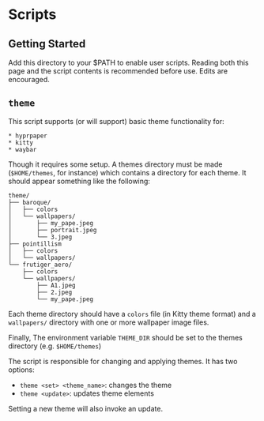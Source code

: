 # Scripts

## Getting Started
Add this directory to your $PATH to enable user scripts. Reading both this page
and the script contents is recommended before use. Edits are encouraged.

## `theme`
This script supports (or will support) basic theme functionality for:

    * hyprpaper
    * kitty
    * waybar

Though it requires some setup. A themes directory must be made (`$HOME/themes`,
for instance) which contains a directory for each theme. It should appear 
something like the following:
```
theme/
├── baroque/
│   ├── colors
│   └── wallpapers/
│       ├── my_pape.jpeg
│       ├── portrait.jpeg
│       └── 3.jpeg
├── pointillism
│   ├── colors
│   └── wallpapers/
└── frutiger_aero/
    ├── colors
    └── wallpapers/
        ├── A1.jpeg
        ├── 2.jpeg
        └── my_pape.jpeg
```

Each theme directory should have a `colors` file (in Kitty theme format) and 
a `wallpapers/` directory with one or more wallpaper image files.

Finally, The environment variable `THEME_DIR` should be set to the themes 
directory (e.g. `$HOME/themes`)

The script is responsible for changing and applying themes. It has two options:

- `theme <set> <theme_name>`: changes the theme
- `theme <update>`: updates theme elements

Setting a new theme will also invoke an update.

